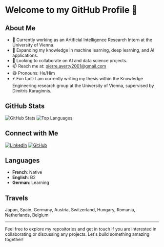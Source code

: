 # Welcome to my GitHub Profile 👋

## About Me

- 🔭 Currently working as an Artificial Intelligence Research Intern at the University of Vienna.
- 🌱 Expanding my knowledge in machine learning, deep learning, and AI applications.
- 👯 Looking to collaborate on AI and data science projects.
- 📫 Reach me at: [pierre.averty2001@gmail.com](mailto:pierre.averty2001@gmail.com)
- 😄 Pronouns: He/Him
- ⚡ Fun fact: I am currently writing my thesis within the Knowledge Engineering research group at the University of Vienna, supervised by Dimitris Karaginnis.


## GitHub Stats

![GitHub Stats](https://github-readme-stats.vercel.app/api?username=pierreaverty&show_icons=true&theme=radical)
![Top Languages](https://github-readme-stats.vercel.app/api/top-langs/?username=pierreaverty&layout=compact&theme=radical)

## Connect with Me

[![LinkedIn](https://img.shields.io/badge/LinkedIn-blue?style=flat&logo=linkedin&labelColor=blue)](https://www.linkedin.com/in/pierre-averty-996ab5195/)
[![GitHub](https://img.shields.io/badge/GitHub-black?style=flat&logo=github&labelColor=black)](https://github.com/pierreaverty)

## Languages

- **French**: Native
- **English**: B2
- **German**: Learning

## Travels

Japan, Spain, Germany, Austria, Switzerland, Hungary, Romania, Netherlands, Belgium

---

Feel free to explore my repositories and get in touch if you are interested in collaborating or discussing any projects. Let's build something amazing together!
